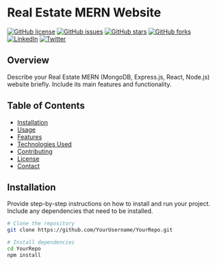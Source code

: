 # Real Estate MERN Website

[![GitHub license](https://img.shields.io/github/license/YourUsername/YourRepo)](https://github.com/YourUsername/YourRepo/blob/main/LICENSE)
[![GitHub issues](https://img.shields.io/github/issues/YourUsername/YourRepo)](https://github.com/YourUsername/YourRepo/issues)
[![GitHub stars](https://img.shields.io/github/stars/YourUsername/YourRepo)](https://github.com/YourUsername/YourRepo/stargazers)
[![GitHub forks](https://img.shields.io/github/forks/YourUsername/YourRepo)](https://github.com/YourUsername/YourRepo/network)
[![LinkedIn](https://img.shields.io/badge/LinkedIn-YourName-blue.svg)](https://www.linkedin.com/in/yourname/)
[![Twitter](https://img.shields.io/twitter/follow/YourTwitterHandle.svg?style=social)](https://twitter.com/YourTwitterHandle)

## Overview

Describe your Real Estate MERN (MongoDB, Express.js, React, Node.js) website briefly. Include its main features and functionality.

## Table of Contents

- [Installation](#installation)
- [Usage](#usage)
- [Features](#features)
- [Technologies Used](#technologies-used)
- [Contributing](#contributing)
- [License](#license)
- [Contact](#contact)

## Installation

Provide step-by-step instructions on how to install and run your project. Include any dependencies that need to be installed.

```bash
# Clone the repository
git clone https://github.com/YourUsername/YourRepo.git

# Install dependencies
cd YourRepo
npm install
